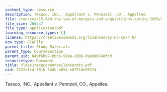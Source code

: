 ```yaml
---
content_type: resource
description: Texaco, INC., Appellant v. Pennzoil, CO., Appellee.
file: /courses/15-649-the-law-of-mergers-and-acquisitions-spring-2003/2522a1c4f81b544ba854e8751de95374_class1texacopennzoilexcerpts.pdf
file_size: 266447
file_type: application/pdf
learning_resource_types: []
license: https://creativecommons.org/licenses/by-nc-sa/4.0/
ocw_type: OCWFile
parent_title: Study Materials
parent_type: CourseSection
parent_uid: 849f6b07-bbc9-999a-1d86-09e98b748fcd
resourcetype: Document
title: class1texacopennzoilexcerpts.pdf
uid: 2522a1c4-f81b-544b-a854-e8751de95374
---
```

Texaco, INC., Appellant v. Pennzoil, CO., Appellee.